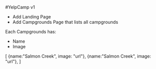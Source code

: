 #YelpCamp v1
* Add Landing Page
* Add Campgrounds Page that lists all campgrounds

Each Campgrounds has:
* Name
* Image

[
 {name:"Salmon Creek", image: "url"},
 {name:"Salmon Creek", image: "url"},
]